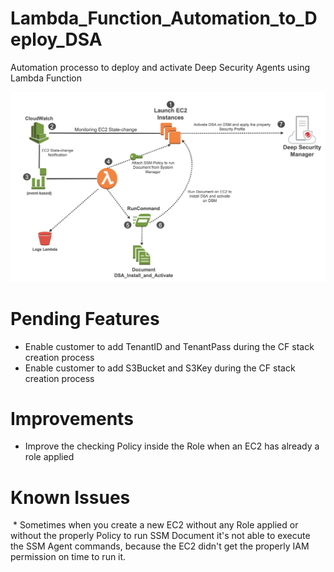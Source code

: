 # Lambda_Function_Automation_to_Deploy_DSA
Automation processo to deploy and activate Deep Security Agents using Lambda Function

![](Architecture.png)

# Pending Features
  * Enable customer to add TenantID and TenantPass during the CF stack creation process
  * Enable customer to add S3Bucket and S3Key  during the CF stack creation process

# Improvements
  * Improve the checking Policy inside the Role when an EC2 has already a role applied
  
# Known Issues
  * Sometimes when you create a new EC2 without any Role applied or without the properly Policy to run SSM Document it's not able to execute the SSM Agent commands, because the EC2 didn't get the properly IAM permission on time to run it.
